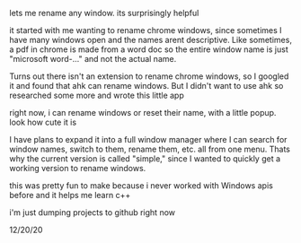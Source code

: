 lets me rename any window. its surprisingly helpful

it started with me wanting to rename chrome windows, since sometimes I have many windows open and the names arent descriptive.
Like sometimes, a pdf in chrome is made from a word doc so the entire window name is just "microsoft word-..." and not the actual name.

Turns out there isn't an extension to rename chrome windows, so I googled it and found that ahk can rename windows. But I didn't want to use ahk so researched some more and wrote this little app

right now, i can rename windows or reset their name, with a little popup.
[](https://github.com/BradFeng02/Better-Windows/raw/master/BetterWindows(Simple)/screenshots/rename%20popup.png)
look how cute it is

I have plans to expand it into a full window manager where I can search for window names, switch to them, rename them, etc. all from one menu. Thats why the current version is called "simple," since I wanted to quickly get a working version to rename windows.

this was pretty fun to make because i never worked with Windows apis before and it helps me learn c++

i'm just dumping projects to github right now

12/20/20
